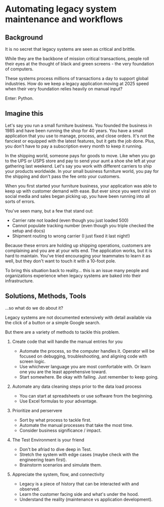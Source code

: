 # Automating legacy system maintenance and workflows

## Background
It is no secret that legacy systems are seen as critical and brittle.

While they are the backbone of mission critical transactions, people roll their eyes at the thought of black and green screens - the very foundation of computers. 

These systems process millions of transactions a day to support global industries. How do we keep a legacy application moving at 2025 speed when their very foundation relies heavily on manual input?

Enter: Python.

## Imagine this
Let's say you run a small furniture business. You founded the business in 1985 and have been running the shop for 40 years. You have a small application that you use to manage, process, and close orders.
It's not the fanciest or equipped with the latest features, but it gets the job done. Plus, you don't have to pay a subscription every month to keep it running.

In the shipping world, someone pays for goods to move. Like when you go to the UPS or USPS store and pay to send your aunt a shoe she left at your gathering last weekend.
Let's say you work with different carriers to ship your products worldwide. In your small business furniture world, you pay for the shipping and don't pass the fee onto your customers.

When you first started your furniture business, your application was able to keep up with customer demand with ease.
But ever since you went viral on social media and sales began picking up, you have been running into all sorts of errors.

You've seen many, but a few that stand out:
- Carrier rate not loaded (even though you just loaded 500)
- Cannot populate tracking number (even though you triple checked the setup and docs)
- Shipment routing to wrong carrier (I just fixed it last night!)

Because these errors are holding up shipping operations, customers are complaining and you are at your wits end.
The application works, but it is hard to maintain. You've tried encouraging your teammates to learn it as well, but they don't want to touch it with a 10-foot pole.

To bring this situation back to reality... this is an issue many people and organizations experience when legacy systems are baked into their infrastructure. 

## Solutions, Methods, Tools

...so what do we do about it?

Legacy systems are not documented extensively with detail available via the click of a button or a simple Google search.

But there are a variety of methods to tackle this problem.

1. Create code that will handle the manual entries for you
   - Automate the process, so the computer handles it. Operator will be focused on debugging, troubleshooting, and aligning code with screen logic.
   - Use whichever language you are most comfortable with. Or learn one you are the least apprehensive toward.
   - Start somewhere. Be okay with failing. Just remember to keep going.

2. Automate any data cleaning steps prior to the data load process
   - You can start at spreadsheets or use software from the beginning.
   - Use Excel formulas to your advantage.

3. Prioritize and perservere
   - Sort by what process to tackle first.
   - Automate the manual processes that take the most time.
   - Consider business significance / impact.

4. The Test Environment is your friend
   - Don't be afriad to dive deep in Test.
   - Stretch the system with edge cases (maybe check with the engineering team first).
   - Brainstorm scenarios and simulate them.

5. Appreciate the system, flow, and connectivity
   - Legacy is a piece of history that can be interacted with and observed. 
   - Learn the customer facing side and what's under the hood.
   - Understand the reality (maintenance vs application development).
